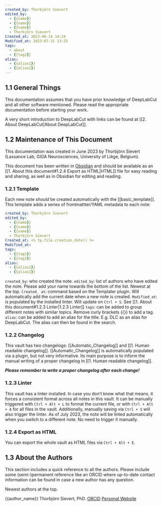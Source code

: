 ```yaml
---
created_by: Thorbjörn Sievert
edited_by:
  - {{name}}
  - {{name}}
  - {{name}}
  - Thorbjörn Sievert
Created_at: 2023-06-14 14:24
Modified_at: 2023-07-31 13:25
tags:
  - about
  - {{tag2}}
alias:
  - {{alias1}}
  - {{alias2}}
---
```


## 1.1 General Things
This documentation assumes that you have prior knowledge of DeepLabCut and all other software mentioned.
Please read the appropriate documentation before starting your work.

A very short introduction to DeepLabCut with links can be found at [[2. About DeepLabCut|About DeepLabCut]].

## 1.2 Maintenance of This Document
This documentation was created in June 2023 by Thorbjörn Sievert (Lassance Lab, GIGA Neurosciences, University of Liège, Belgium).

This document has been written in [Obsidian](https://obsidian.md/) and should be available as an [[1. About this document#1.2.4 Export as HTML|HTML]] file for easy reading and sharing, as well as in Obsidian for editing and reading.

### 1.2.1 Template
Each new note *should* be created automatically with the [[basic_template]]. This template adds a series of frontmattter/YAML metadata to each note:

```YAML
created_by: Thorbjörn Sievert
edited_by:
  - {{name}}
  - {{name}}
  - {{name}}
  - Thorbjörn Sievert
Created_at: <% tp.file.creation_date() %>
Modified_at: 
tags: 
  - {{tag1}}
  - {{tag2}}
alias: 
  - {{alias1}}
  - {{alias2}}
```

`created_by`: who created the note.
`edited_by`: list of authors who have edited the note. Please add your name towards the bottom of the list. Newest at the top.
`Created_ at`: command based on the Templater plugin. Will automatically add the current date when a new note is created.
`Modified_at`: is populated by the installed linter. Will update on `Ctrl + S`. See [[1. About this document#1.2.3 Linter|1.2.3 Linter]]
`tags`: can be added to group different notes with similar topics. Remove curly brackets {{}} to add a tag.
`alias`: can be added to add an alias for the title. E.g. DLC as an alias for DeepLabCut. The alias can then be found in the search.

### 1.2.2 Changelog
This vault has two changelogs: [[Automatic_Changelog]] and [[1. Human readable changelog]].
[[Automatic_Changelog]] is automatically populated via a plugin, but not very informative. Its main purpose is to inform the manual writing of a proper changelog in [[1. Human readable changelog]].

***Please remember to write a proper changelog after each change!***

### 1.2.3 Linter
This vault has a linter installed.
In case you don’t know what that means, it forces a consistent format across all notes in this vault.
It can be manually triggered with `Ctrl + Alt + L` to format the current file, or with `Ctrl + Alt + A` for all files in the vault.
Additionally, manually saving via `Ctrl + S` will also trigger the linter.
As of July 2023, the note will be linted automatically when you switch to a different note. No need to trigger it manually.

### 1.2.4 Export as HTML
You can export the whole vault as HTML files via `Ctrl + Alt + E`.

## 1.3 About the Authors
This section includes a quick reference to all the authors.
Please include some (semi-)permanent reference like an ORCID where up-to-date contact information can be found in case a new author has any question.

Newest authors at the top.


{{author_name}}
Thorbjörn Sievert, PhD. [ORCID](https://orcid.org/0000-0002-4242-3779) [Personal Website](https://tsievert.com/)
